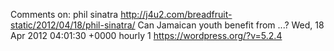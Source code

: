 Comments on: phil sinatra http://j4u2.com/breadfruit-static/2012/04/18/phil-sinatra/ Can Jamaican youth benefit from ...? Wed, 18 Apr 2012 04:01:30 +0000  hourly   1  https://wordpress.org/?v=5.2.4